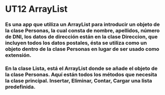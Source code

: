 # UT12 ArrayList
### Es una app que utiliza un ArrayList para introducir un objeto de la clase Personas, la cual consta de nombre, apellidos, número de DNI, los datos de dirección están en la clase Direccion, que incluyen todos los datos postales, ésta se utiliza como un objeto dentro de la clase Personas en lugar de ser usado como extensión.
### En la clase Lista, está el ArrayList donde se añade el objeto de la clase Personas. Aquí están todos los métodos que necesita la clase principal. Insertar, Eliminar, Contar, Cargar una lista predefinida.

